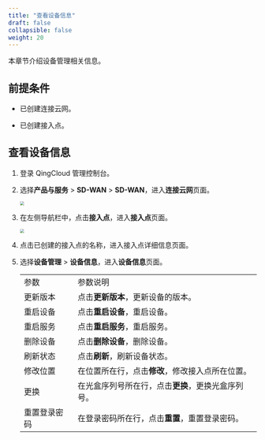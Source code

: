```yaml
---
title: "查看设备信息"
draft: false
collapsible: false
weight: 20
---
```


本章节介绍设备管理相关信息。

## 前提条件

- 已创建连接云网。

- 已创建接入点。

## 查看设备信息

1. 登录 QingCloud 管理控制台。

2. 选择**产品与服务** > **SD-WAN** > **SD-WAN**，进入**连接云网**页面。

   <img src="../../../../_images/qs_cloud_network.png" style="zoom:50%;" />

3. 在左侧导航栏中，点击**接入点**，进入**接入点**页面。

   <img src="../../../../_images/um_access_point_list.png" style="zoom:50%;" />

4. 点击已创建的接入点的名称，进入接入点详细信息页面。

5. 选择**设备管理** > **设备信息**，进入**设备信息**页面。

   <table class="table table-bordered table-striped table-condensed">
     <tr>
       <td>参数</td>
       <td>参数说明</td>
     </tr>
     <tr>
       <td>更新版本</td>
       <td>点击<b>更新版本</b>，更新设备的版本。</td>
     </tr>
     <tr>
       <td>重启设备</td>
       <td>点击<b>重启设备</b>，重启设备。</td>
     <tr>
       <td>重启服务</td>
       <td>点击<b>重启服务</b>，重启服务。</td>
     </tr>
     <tr>
       <td>删除设备</td>
       <td>点击<b>删除设备</b>，删除设备。</td>
     </tr>
     <tr>
       <td>刷新状态</td>
       <td>点击<b>刷新</b>，刷新设备状态。</td>
     </tr>
     <tr>
       <td>修改位置</td>
       <td>在位置所在行，点击<b>修改</b>，修改接入点所在位置。</td>
     </tr>
     <tr>
       <td>更换</td>
       <td>在光盒序列号所在行，点击<b>更换</b>，更换光盒序列号。</td>
     </tr>
     <tr>
       <td>重置登录密码</td>
       <td>在登录密码所在行，点击<b>重置</b>，重置登录密码。</td>
     </tr>
   </table>



